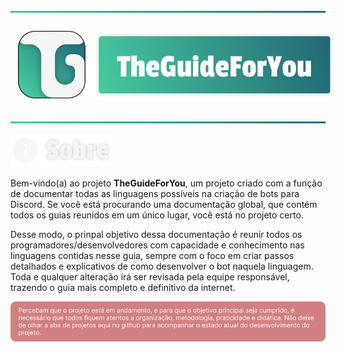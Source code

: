 ![](static/img/readme/Separator.png) <!-- SEPARADOR -->

<div align="center">
    <img src="static/img/readme/Logotipo.png" align="center" style="padding: 12px; height: 100%; max-height: 128px">
</div>

![](static/img/readme/Separator.png) <!-- SEPARADOR -->

![](static/img/readme/About.png)

Bem-vindo(a) ao projeto **TheGuideForYou**, um projeto criado com a função de documentar todas as linguagens possíveis na criação de bots para Discord. Se você está procurando uma documentação global, que contém todos os guias reunidos em um único lugar, você está no projeto certo.

Desse modo, o prinpal objetivo dessa documentação é reunir todos os programadores/desenvolvedores com capacidade e conhecimento nas linguagens contidas nesse guia, sempre com o foco em criar passos detalhados e explicativos de como desenvolver o bot naquela linguagem. Toda e qualquer alteração irá ser revisada pela equipe responsável, trazendo o guia mais completo e definitivo da internet.

![](static/img/readme/Info.png)

